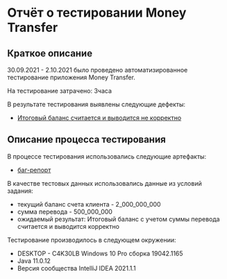 # Отчёт о тестировании Money Transfer

## Краткое описание

30.09.2021 - 2.10.2021 было проведено автоматизированное тестирование приложения Money Transfer.

На тестирование затрачено: 3часа

В результате тестирования выявлены следующие дефекты:
* [Итоговый баланс считается и выводится не корректно](https://github.com/Saveleva88/Money-Transfer/issues/1)
## Описание процесса тестирования

В процессе тестирования использовались следующие артефакты:
* [баг-репорт](https://github.com/Saveleva88/Money-Transfer/issues/1)

В качестве тестовых данных использовались данные из условий задания:
* текущий баланс счета клиента - 2_000_000_000
* сумма перевода - 500_000_000
* ожидаемый результат: Итоговый баланс с учетом суммы перевода считается и выводится корректно

Тестирование производилось в следующем окружении:
* DESKTOP - C4K30LB Windows 10 Pro сборка 19042.1165
* Java 11.0.12
* Версия сообщества IntelliJ IDEA 2021.1.1